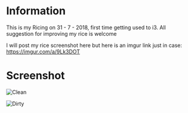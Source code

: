 # Information

This is my Ricing on 31 - 7 - 2018, first time getting used to i3. All suggestion for improving my rice is welcome

I will post my rice screenshot here but here is an imgur link just in case: https://imgur.com/a/9Lk3DOT
# Screenshot


![Clean](https://i.imgur.com/PYWqV3g.png)

![Dirty](https://i.imgur.com/IpnIQbk.png)

